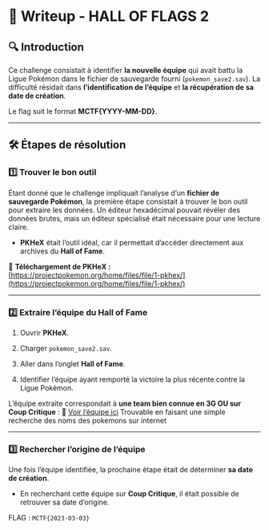 # 📝 Writeup - HALL OF FLAGS 2

## 🔍 Introduction

Ce challenge consistait à identifier **la nouvelle équipe** qui avait battu la Ligue Pokémon dans le fichier de sauvegarde fourni (`pokemon_save2.sav`). La difficulté résidait dans **l’identification de l’équipe** et **la récupération de sa date de création**.

Le flag suit le format **MCTF{YYYY-MM-DD}**.

---

## 🛠️ Étapes de résolution

### 1️⃣ Trouver le bon outil

Étant donné que le challenge impliquait l’analyse d’un **fichier de sauvegarde Pokémon**, la première étape consistait à trouver le bon outil pour extraire les données. Un éditeur hexadécimal pouvait révéler des données brutes, mais un éditeur spécialisé était nécessaire pour une lecture claire.

- **PKHeX** était l’outil idéal, car il permettait d’accéder directement aux archives du **Hall of Fame**.
    

📌 **Téléchargement de PKHeX :** [https://projectpokemon.org/home/files/file/1-pkhex/](https://projectpokemon.org/home/files/file/1-pkhex/)

---

### 2️⃣ Extraire l’équipe du Hall of Fame

1. Ouvrir **PKHeX**.
    
2. Charger `pokemon_save2.sav`.
    
3. Aller dans l’onglet **Hall of Fame**.
    
4. Identifier l’équipe ayant remporté la victoire la plus récente contre la Ligue Pokémon.
    

L’équipe extraite correspondait à **une team bien connue en 3G OU sur Coup Critique** :
🔗 [Voir l’équipe ici](https://www.coupcritique.fr/entity/teams/4891?from=%2Fentity%2Fusers%2F102)
Trouvable en faisant une simple recherche des noms des pokemons sur internet

---

### 3️⃣ Rechercher l’origine de l’équipe

Une fois l’équipe identifiée, la prochaine étape était de déterminer **sa date de création**.

- En recherchant cette équipe sur **Coup Critique**, il était possible de retrouver sa date d’origine.

FLAG : `MCTF{2023-03-03}`
